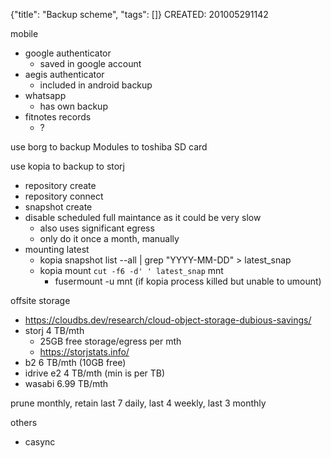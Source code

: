 {"title": "Backup scheme", "tags": []}
CREATED: 201005291142

mobile
* google authenticator
  * saved in google account
* aegis authenticator
  * included in android backup
* whatsapp
  * has own backup
* fitnotes records
  * ?

use borg to backup Modules to toshiba SD card

use kopia to backup to storj
* repository create
* repository connect
* snapshot create
* disable scheduled full maintance as it could be very slow
  * also uses significant egress
  * only do it once a month, manually
* mounting latest
  * kopia snapshot list --all | grep "YYYY-MM-DD" > latest_snap
  * kopia mount `cut -f6 -d' ' latest_snap` mnt
    * fusermount -u mnt (if kopia process killed but unable to umount)

offsite storage
* https://cloudbs.dev/research/cloud-object-storage-dubious-savings/
* storj 4 TB/mth
  * 25GB free storage/egress per mth
  * https://storjstats.info/
* b2 6 TB/mth (10GB free)
* idrive e2 4 TB/mth (min is per TB)
* wasabi 6.99 TB/mth

prune monthly, retain last 7 daily, last 4 weekly, last 3 monthly

others
* casync

